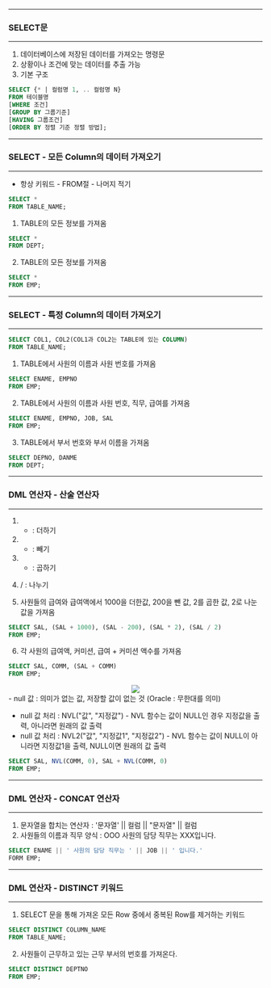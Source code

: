 -----
### SELECT문
-----
1. 데이터베이스에 저장된 데이터를 가져오는 명령문
2. 상황이나 조건에 맞는 데이터를 추출 가능
3. 기본 구조

```sql
SELECT {* | 컬럼명 1, .. 컬럼명 N}
FROM 테이블명
[WHERE 조건]
[GROUP BY 그룹기준]
[HAVING 그룹조건]
[ORDER BY 정렬 기준 정렬 방법];
```
   
-----
### SELECT - 모든 Column의 데이터 가져오기
-----
* 항상 키워드 - FROM절 - 나머지 적기
  
```sql
SELECT *
FROM TABLE_NAME;
```
1. <DEPT> TABLE의 모든 정보를 가져옴
```sql
SELECT *
FROM DEPT;
```

2. <EMP> TABLE의 모든 정보를 가져옴
```sql
SELECT *
FROM EMP;
```

-----
### SELECT - 특정 Column의 데이터 가져오기
-----
```sql
SELECT COL1, COL2(COL1과 COL2는 TABLE에 있는 COLUMN)
FROM TABLE_NAME;
```

1. <EMP> TABLE에서 사원의 이름과 사원 번호를 가져옴
```sql
SELECT ENAME, EMPNO
FROM EMP;
```

2. <EMP> TABLE에서 사원의 이름과 사원 번호, 직무, 급여를 가져옴
```sql
SELECT ENAME, EMPNO, JOB, SAL
FROM EMP;
```

3. <DEPT> TABLE에서 부서 번호와 부서 이름을 가져옴
```sql
SELECT DEPNO, DANME
FROM DEPT;
```

-----
### DML 연산자 - 산술 연산자
-----
1. + : 더하기
2. - : 빼기
3. * : 곱하기
4. / : 나누기

5. 사원들의 급여와 급여액에서 1000을 더한값, 200을 뺀 값, 2를 곱한 값, 2로 나눈 값을 가져옴
```sql
SELECT SAL, (SAL + 1000), (SAL - 200), (SAL * 2), (SAL / 2)
FROM EMP;
```

6. 각 사원의 급여액, 커미션, 급여 + 커미션 액수를 가져옴
```sql
SELECT SAL, COMM, (SAL + COMM)
FROM EMP;
```
<div align = "center">
<img src = "https://github.com/sooyounghan/DataBase/assets/34672301/3552a7a8-cf8c-490a-8469-41542a14640c">
</div>
  - null 값 : 의미가 없는 값, 저장할 값이 없는 것 (Oracle : 무한대를 의미)

  - null 값 처리 : NVL("값", "지정값") - NVL 함수는 값이 NULL인 경우 지정값을 출력, 아니라면 원래의 값 출력
  - null 값 처리 : NVL2("값", "지정값1", "지정값2") - NVL 함수는 값이 NULL이 아니라면 지정값1을 출력, NULL이면 원래의 값 출력

```sql
SELECT SAL, NVL(COMM, 0), SAL + NVL(COMM, 0)
FROM EMP;
```

-----
### DML 연산자 - CONCAT 연산자
-----
1. 문자열을 합치는 연산자 : '문자열' || 컬럼 || "문자열" || 컬럼
2. 사원들의 이름과 직무 양식 : OOO 사원의 담당 직무는 XXX입니다.
```sql
SELECT ENAME || ' 사원의 담당 직무는 ' || JOB || ' 입니다.'
FORM EMP;
```

-----
### DML 연산자 - DISTINCT 키워드
-----
1. SELECT 문을 통해 가져온 모든 Row 중에서 중복된 Row를 제거하는 키워드
```sql
SELECT DISTINCT COLUMN_NAME
FROM TABLE_NAME;
```
2. 사원들이 근무하고 있는 근무 부서의 번호를 가져온다.
```sql
SELECT DISTINCT DEPTNO
FROM EMP;
```

